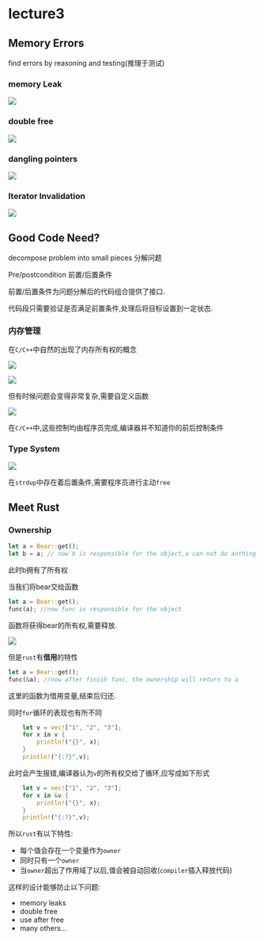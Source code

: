 # lecture3

## Memory Errors

 find errors by reasoning and testing(推理于测试)

### memory Leak

![](../../pic/2021/lecture3/1.jpg)

### double free

![](../../pic/2021/lecture3/2.jpg)

### dangling pointers

![](../../pic/2021/lecture3/3.jpg)

### Iterator Invalidation

![](../../pic/2021/lecture3/4.jpg)

## Good Code Need?

decompose problem into small pieces 分解问题

Pre/postcondition 前置/后置条件

前置/后置条件为问题分解后的代码组合提供了接口.

代码段只需要验证是否满足前置条件,处理后将目标设置到一定状态.

### 内存管理

在`C/C++`中自然的出现了内存所有权的概念

![](../../pic/2021/lecture3/5.jpg)

![](../../pic/2021/lecture3/6.jpg)

但有时候问题会变得非常复杂,需要自定义函数

![](../../pic/2021/lecture3/7.jpg)

在`C/C++`中,这些控制均由程序员完成,编译器并不知道你的前后控制条件

### Type System

![](../../pic/2021/lecture3/8.jpg)

在`strdup`中存在着后置条件,需要程序员进行主动`free`

## Meet Rust

### Ownership

```rust
let a = Bear::get();
let b = a; // now b is responsible for the object,a can not do anthing to the object
```

此时b拥有了所有权

当我们将bear交给函数

```rust
let a = Bear::get();
func(a); //now func is responsible for the object
```

函数将获得bear的所有权,需要释放.

![](../../pic/2021/lecture3/9.jpg)

但是`rust`有**借用**的特性

```rust
let a = Bear::get();
func(&a); //now after finish func, the ownership will return to a
```

这里的函数为借用变量,结束后归还.

同时`for`循环的表现也有所不同

```rust
    let v = vec!["1", "2", "3"];
    for x in v {
        println!("{}", x);
    }
    println!("{:?}",v);
```

此时会产生报错,编译器认为`v`的所有权交给了循环,应写成如下形式

```rust
    let v = vec!["1", "2", "3"];
    for x in &v {
        println!("{}", x);
    }
    println!("{:?}",v);
```



所以`rust`有以下特性:

* 每个值会存在一个变量作为`owner`
* 同时只有一个`owner`
* 当`owner`超出了作用域了以后,值会被自动回收(`compiler`插入释放代码)

这样的设计能够防止以下问题:

* memory leaks
* double free
* use after free
* many others... 

